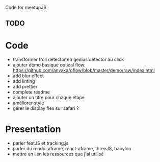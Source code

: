 Code for meetupJS

## TODO
# Code
- transformer troll detector en genius detector au click
- ajouter démo basique optical flow: https://github.com/anvaka/oflow/blob/master/demo/raw/index.html
- add blur effect
- add linting
- add prettier
- complete readme
- ajouter un titre pour chaque étape
- améliorer style
- gérer le display flex sur safari ?

# Presentation
- parler featJS et tracking.js
- parler du rendu: aframe, react-aframe, threeJS, babylon
- mettre en lien les ressources que j'ai utilisé
